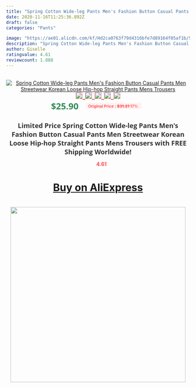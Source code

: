 ```yaml
---
title: "Spring Cotton Wide-leg Pants Men's Fashion Button Casual Pants Men Streetwear Korean Loose Hip-hop Straight Pants Mens Trousers"
date: 2020-11-16T11:25:36.892Z
draft: false
categories: "Pants"

image: "https://ae01.alicdn.com/kf/Hd2ca0763f79d4316bfe7d89164f05af1b/Spring-Cotton-Wide-leg-Pants-Men-s-Fashion-Button-Casual-Pants-Men-Streetwear-Korean-Loose-Hip.jpg"
description: "Spring Cotton Wide-leg Pants Men's Fashion Button Casual Pants Men Streetwear Korean Loose Hip-hop Straight Pants Mens Trousers"
author: Giselle
ratingvalue: 4.61
reviewcount: 1.888
---
```

<br>
<div style="text-align: center;">
<a href="https://s.click.aliexpress.com/e/_9GHLcv" target="_blank" rel="nofollow noopener noreferrer"><img alt="Spring Cotton Wide-leg Pants Men's Fashion Button Casual Pants Men Streetwear Korean Loose Hip-hop Straight Pants Mens Trousers" class="magnifier-image" src="https://ae01.alicdn.com/kf/Hd2ca0763f79d4316bfe7d89164f05af1b/Spring-Cotton-Wide-leg-Pants-Men-s-Fashion-Button-Casual-Pants-Men-Streetwear-Korean-Loose-Hip.jpg_640x640.jpg">
<br>
<img style="border:1px solid salmon" src="https://ae01.alicdn.com/kf/Hd2ca0763f79d4316bfe7d89164f05af1b/Spring-Cotton-Wide-leg-Pants-Men-s-Fashion-Button-Casual-Pants-Men-Streetwear-Korean-Loose-Hip.jpg_120x120.jpg">&nbsp;&nbsp;<img style="border:1px solid salmon" src="https://ae01.alicdn.com/kf/H6f6f91c036d6461f83ca749191b40ac4V/Spring-Cotton-Wide-leg-Pants-Men-s-Fashion-Button-Casual-Pants-Men-Streetwear-Korean-Loose-Hip.jpg_120x120.jpg">&nbsp;&nbsp;<img style="border:1px solid salmon" src="https://ae01.alicdn.com/kf/Hbe6dcadcc87a46429de49a9c1a0d5eb2U/Spring-Cotton-Wide-leg-Pants-Men-s-Fashion-Button-Casual-Pants-Men-Streetwear-Korean-Loose-Hip.jpg_120x120.jpg">&nbsp;&nbsp;<img style="border:1px solid salmon" src="https://ae01.alicdn.com/kf/H23e7d55493444f5f9ef04d9242d7836fI/Spring-Cotton-Wide-leg-Pants-Men-s-Fashion-Button-Casual-Pants-Men-Streetwear-Korean-Loose-Hip.jpg_120x120.jpg">&nbsp;&nbsp;<img style="border:1px solid salmon" src="https://ae01.alicdn.com/kf/H0bfc56e55ee24dc081f17d7a1edc42dce/Spring-Cotton-Wide-leg-Pants-Men-s-Fashion-Button-Casual-Pants-Men-Streetwear-Korean-Loose-Hip.jpg_120x120.jpg"></a></div><br0>
<div style="text-align: center;"><span style="background-color: white; border: 0px; box-sizing: border-box; color: seagreen; display: inline-block; font-family: &quot;open sans&quot; , &quot;arial&quot; , &quot;helvetica&quot; , sans-serif , &quot;heiti&quot;; font-size: 24px; font-stretch: inherit; font-weight: 700; line-height: inherit; margin: 0px 10px 0px 0px; padding: 0px; vertical-align: middle;">$25.90 </span>
<span style="background: rgb(255 , 241 , 241); border-radius: 3px; border: 0px; box-sizing: border-box; color: #ff4747; display: inline-block; font-family: inherit; font-size: 12px; font-stretch: inherit; font-style: inherit; font-variant: inherit; font-weight: 600; line-height: inherit; margin: 0px; padding: 2px 5px; transform: scale(0.9); vertical-align: middle;">Original Price : <b style="text-decoration: line-through;">$31.21 </b> 17%&nbsp;&nbsp;</span></div>
<h1 style="color: #333333; display: inline-block; font-family: &quot;open sans&quot; , &quot;arial&quot; , &quot;helvetica&quot; , sans-serif , &quot;heiti&quot;; font-size: 18px; font-stretch: inherit; font-weight: 700; text-align: center;">Limited Price Spring Cotton Wide-leg Pants Men's Fashion Button Casual Pants Men Streetwear Korean Loose Hip-hop Straight Pants Mens Trousers with FREE Shipping Worldwide!</h1>
<div style="color: #ff4747; text-align: center;">
<img src="https://4.bp.blogspot.com/-M0ZcTcb-5uY/XleCXlxnR4I/AAAAAAAAAEc/OrjgMkXV1oMQFaCRZj5HQwOCBcu3w1FegCPcBGAYYCw/s1600/star.png" style="height: 15px;">&nbsp;<b>4.61</b></div>
<div class="button_cont" align="center"><a class="buynow_a" href="https://s.click.aliexpress.com/e/_9GHLcv" target="_blank" rel="nofollow noopener noreferrer"><H1>Buy on AliExpress</H1></a></div><br>
<div class="separator" style="clear: both; text-align: center;">
<img src="https://lh3.googleusercontent.com/-pTy5HemUv9M/XlePHvY0dAI/AAAAAAAAAE4/0nX5iRUoIWY8eMW9Dpxeirr157OZliDIgCLcBGAsYHQ/s1600/badge.gif" width="480">
</div>
